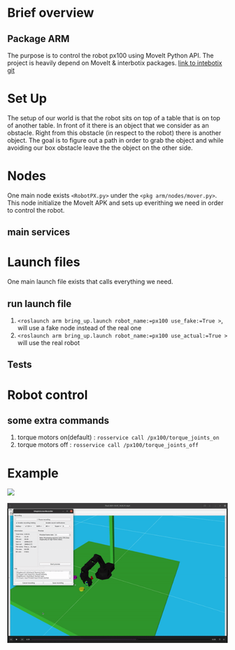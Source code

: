 
# Brief overview

## Package ARM

The purpose is to control the robot px100 using MoveIt Python API.
The project is heavily depend on MoveIt & interbotix packages. [link to intebotix git](https://github.com/Interbotix)

# Set Up
The setup of our world is that the robot sits on top of a table that is on top of another table. In front of it there is an object that we consider as an obstacle. Right from this obstacle (in respect to the robot) there is another object. The goal is to figure out a path in order to grab the object and while avoiding our box obstacle leave the the object on the other side.




# Nodes

One main node exists `<RobotPX.py>` under the `<pkg arm/nodes/mover.py>`.
This node initialize the MoveIt APK and sets up everithing we need in order to control the robot.
## main services 



# Launch files 
One main launch file exists that calls everything we need.

## run launch file
1. `<roslaunch arm bring_up.launch robot_name:=px100 use_fake:=True >`, will use a fake node instead of the real one
2. `<roslaunch arm bring_up.launch robot_name:=px100 use_actual:=True >` will use the real robot




## Tests



# Robot control 




## some extra commands 
1. torque motors on(default) : `rosservice call /px100/torque_joints_on`
2. torque motors off :  `rosservice call /px100/torque_joints_off`

# Example 

![](https://github.com/jimas95/construction-plant/blob/working_on/img/px100.gif)

![](https://github.com/jimas95/construction-plant/blob/working_on/img/px100_rViz.gif)